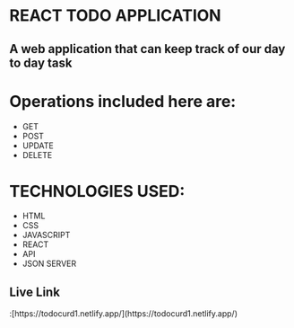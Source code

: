 <h1>REACT TODO APPLICATION</h1>
<h2>A web application that can keep track of our day to day task</h2>

<h1>Operations included here are:</h1>
<ul>
  <li>GET</li>
  <li>POST</li>
  <li>UPDATE</li>
  <li>DELETE</li>
</ul>

<h1>TECHNOLOGIES USED:</h1>
<ul>
  <li>
    HTML
  </li>
  <li>
    CSS
  </li>
  <li>
    JAVASCRIPT
  </li>
  <li>
    REACT
  </li>
  <li>
    API
  </li>
  <li>
    JSON SERVER
  </li>
</ul>

<h2>Live Link</h2> <span>:</span>[https://todocurd1.netlify.app/](https://todocurd1.netlify.app/)
